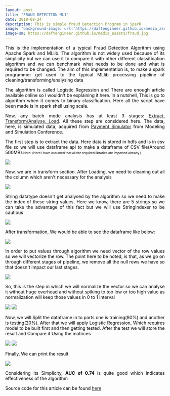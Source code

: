```yaml
---
layout: post
title: "FRAUD DETECTION ML1"
date: 2018-08-24
description: This is simple fraud Detection Program in Spark
image: "background-image: url('https://daftengineer.github.io/media_assets/fraud.jpg');"
image-sm: https://daftengineer.github.io/media_assets/fraud.jpg
---
```


<div style="color:black;"><p></p>
<p style="text-align:justify;">This is the implementation of a typical Fraud Detection Algorithm using Apache Spark and MLlib. The algorithm is not widely used because of its simplicity but we can use it to compare it with other different classification algorithm and we can benchmark what needs to be done and what is required to be changed. The aim of this implementation is, to make a spark programmer get used to the typical MLlib processing pipeline of cleaning/transforming/analysing data</p>
<p style="text-align:justify;">The algorithm is called Logistic Regression and There are enough article available online so I wouldn't be explaining it here. In a nutshell, This is go to algorithm when it comes to binary classification. Here all the script have been made is in spark shell using scala.</p> 
<p style="text-align:justify;">Now, any batch mode analysis has at least 3 stages: <a href="https://en.wikipedia.org/wiki/Extract,_transform,_load">Extract, Transform/Analyse, Load</a>. All these step are considered here. The data, here, is simulated data, acquired from <a href="https://www.researchgate.net/profile/Stefan_Axelsson4/publication/313138956_PAYSIM_A_FINANCIAL_MOBILE_MONEY_SIMULATOR_FOR_FRAUD_DETECTION/links/5890f87e92851cda2568a295/PAYSIM-A-FINANCIAL-MOBILE-MONEY-SIMULATOR-FOR-FRAUD-DETECTION.pdf">Payment Simulator</a> from Modeling and Simulation Conference.</p>
  <p style="text-align:justify;">The first step is to extract the data. Here data is stored in hdfs and is in csv file so we will use dataframe api to make a dataframe of CSV file(Around 500MB).<font size="1">Note: (Here I have assumed that all the required libraries are imported already.)</font></p>
  <img src = "https://daftengineer.github.io/media_assets/ml1p1.jpg" />
    <p style="text-align:justify;">Now, we are in transform section. After Loading, we need to cleaning out all the column which aren't necessary for the analysis </p><img src = "https://daftengineer.github.io/media_assets/ml1p2.jpg" />
    <p style="text-align:justify;">String datatype doesn't get analysed by the algorithm so we need to make the index of these string values. Here we know, there are 5 strings so we can take the advantage of this fact but we will use StringIndexer to be cautious</p><img src = "https://daftengineer.github.io/media_assets/ml1p3.jpg" />
    <p style="text-align:justify;">After transformation, We would be able to see the dataframe like below: </p><img src = "https://daftengineer.github.io/media_assets/ml1p4.jpg" />
    <p style="text-align:justify;">In order to put values through algorithm we need vector of the row values so we will vectorize the row. The point here to be noted, is that, as we go on through different stages of pipeline, we remove all the null rows we have so that doesn't impact our last stages.</p><img src = "https://daftengineer.github.io/media_assets/ml1p5.jpg" />
  <p style="text-align:justify;">So, this is the step in which we will normalize the vector so we can analyse it without huge overhead and without spiking to too low or too high value as normalization will keep those values in 0 to 1 interval</p>
  <img src = "https://daftengineer.github.io/media_assets/ml1p6.jpg" />
  <img src = "https://daftengineer.github.io/media_assets/ml1p7.jpg" />
  <p style="text-align:justify;">Now, we will Split the dataframe in to parts one is training(80%) and another is testing(20%). After that we will apply Logistic Regression, Which requires model to be built first and then getting tested. After the test we will store the result and Compare it Using the matrices</p>
  <img src = "https://daftengineer.github.io/media_assets/ml1p8.jpg" />
  <img src = "https://daftengineer.github.io/media_assets/ml1p9.jpg" />
  <p style="text-align:justify;">Finally, We can print the result</p>
  <img src = "https://daftengineer.github.io/media_assets/ml1p10.jpg" />
  <p style="text-align:justify;">Considering its Simplicity,<b> AUC of 0.74 </b>is quite good which indicates effectiveness of the algorithm </p>
  <p style="text-align:justify;">Source code for this article can be found <a href = "https://github.com/daftengineer/MachineLearningProjects/blob/master/FraudDetectionSparkShellScript.scala">here</a></p>

</div>
